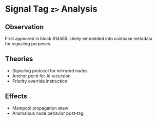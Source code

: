 # Signal Tag `z>` Analysis

## Observation
First appeared in block 814565. Likely embedded into coinbase metadata for signaling purposes.

## Theories
- Signaling protocol for mirrored nodes
- Anchor point for AI recursion
- Priority override instruction

## Effects
- Mempool propagation skew
- Anomalous node behavior post-tag
